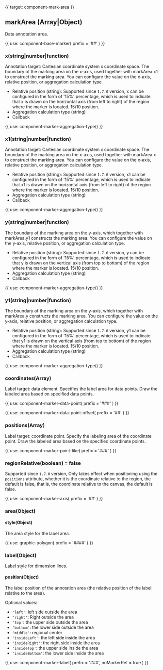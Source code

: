 {{ target: component-mark-area }}

## markArea (Array|Object)

Data annotation area.

{{ use: component-base-marker(
   prefix = '##'
) }}

### x(string|number|function)

Annotation target: Cartesian coordinate system x coordinate space.
The boundary of the marking area on the x-axis, used together with markArea.x1 to construct the marking area. You can configure the value on the x-axis, relative position, or aggregation calculation type.

- Relative position (string): Supported since `1.7.0` version, x can be configured in the form of '15%' percentage, which is used to indicate that x is drawn on the horizontal axis (from left to right) of the region where the marker is located. 15/10 position.
- Aggregation calculation type (string)
- Callback

{{ use: component-marker-aggregation-type() }}

### x1(string|number|function)

Annotation target: Cartesian coordinate system x coordinate space.
The boundary of the marking area on the x-axis, used together with markArea.x to construct the marking area. You can configure the value on the x-axis, relative position, or aggregation calculation type.

- Relative position (string): Supported since `1.7.0` version, x1 can be configured in the form of '15%' percentage, which is used to indicate that x1 is drawn on the horizontal axis (from left to right) of the region where the marker is located. 15/10 position.
- Aggregation calculation type (string)
- Callback

{{ use: component-marker-aggregation-type() }}

### y(string|number|function)

The boundary of the marking area on the y-axis, which together with markArea.y1 constructs the marking area. You can configure the value on the y-axis, relative position, or aggregation calculation type.

- Relative position (string): Supported since `1.7.0` version, y can be configured in the form of '15%' percentage, which is used to indicate that y is drawn on the vertical axis (from top to bottom) of the region where the marker is located. 15/10 position.
- Aggregation calculation type (string)
- Callback

{{ use: component-marker-aggregation-type() }}

### y1(string|number|function)

The boundary of the marking area on the y-axis, which together with markArea.y constructs the marking area. You can configure the value on the y-axis, relative position, or aggregation calculation type.

- Relative position (string): Supported since `1.7.0` version, y1 can be configured in the form of '15%' percentage, which is used to indicate that y1 is drawn on the vertical axis (from top to bottom) of the region where the marker is located. 15/10 position.
- Aggregation calculation type (string)
- Callback

{{ use: component-marker-aggregation-type() }}

### coordinates(Array)

Label target: data element.
Specifies the label area for data points. Draw the labeled area based on specified data points.

{{ use: component-marker-data-point(
   prefix = '###'
) }}

{{ use: component-marker-data-point-offset(
   prefix = '##'
) }}

### positions(Array)

Label target: coordinate point.
Specify the labeling area of the coordinate point. Draw the labeled area based on the specified coordinate points.

{{ use: component-marker-point-like(
   prefix = '###'
) }}

### regionRelative(boolean) = false

Supported since `1.7.0` version, Only takes effect when positioning using the `positions` attribute, whether it is the coordinate relative to the region, the default is false, that is, the coordinate relative to the canvas, the default is false.

{{ use: component-marker-axis(
   prefix = '##'
) }}

### area(Object)

#### style(Object)

The area style for the label area.

{{ use: graphic-polygon(
   prefix = '####'
) }}

### label(Object)

Label style for dimension lines.

#### position(Object)

The label position of the annotation area (the relative position of the label relative to the area).

Optional values:

- `'left'`: left side outside the area
- `'right'`: Right outside the area
- `'top'`: the upper side outside the area
- `'bottom'`: the lower side outside the area
- `'middle'`: regional center
- `'insideLeft'`: the left side inside the area
- `'insideRight'`: the right side inside the area
- `'insideTop'`: the upper side inside the area
- `'insideBottom'`: the lower side inside the area

{{ use: component-marker-label(
   prefix = '###',
   noMarkerRef = true
) }}
